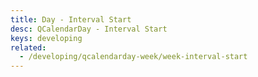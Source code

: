```yaml
---
title: Day - Interval Start
desc: QCalendarDay - Interval Start
keys: developing
related:
  - /developing/qcalendarday-week/week-interval-start
---
```


<example-viewer
  title="Interval Start"
  file="DayIntervalStart"
  codepen-title="QCalendarDay"
/>
